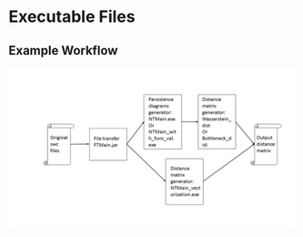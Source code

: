 
# Executable Files

## Example Workflow
![alt tag](https://github.com/Nevermore520/NeuronTools/blob/master/img/executables.png)


